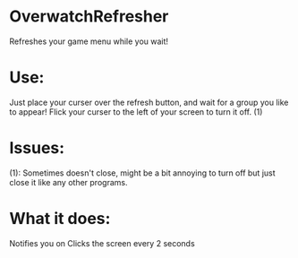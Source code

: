 # OverwatchRefresher
Refreshes your game menu while you wait!

# Use:
Just place your curser over the refresh button, and wait for a group you like to appear!
Flick your curser to the left of your screen to turn it off. (1)

# Issues:
(1): Sometimes doesn't close, might be a bit annoying to turn off but just close it like any other programs.

# What it does:
Notifies you on
Clicks the screen every 2 seconds
